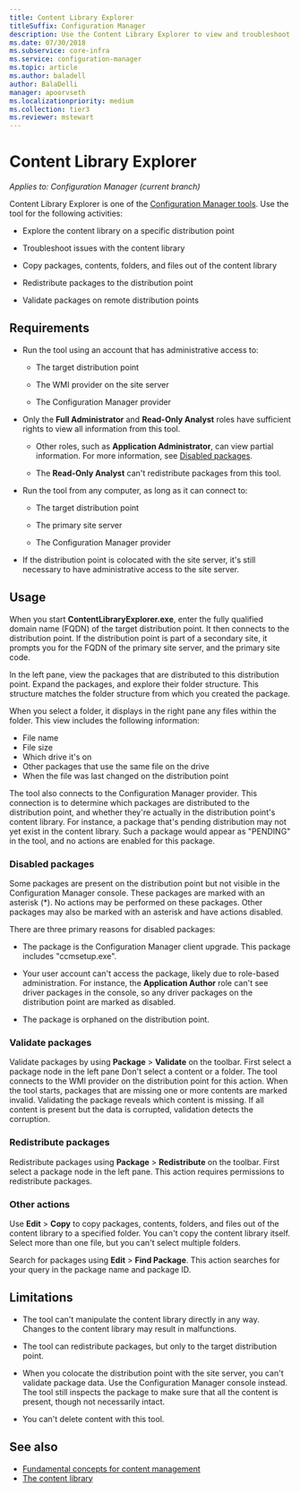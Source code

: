 ```yaml
---
title: Content Library Explorer
titleSuffix: Configuration Manager
description: Use the Content Library Explorer to view and troubleshoot the content library on a Configuration Manager distribution point.
ms.date: 07/30/2018
ms.subservice: core-infra
ms.service: configuration-manager
ms.topic: article
ms.author: baladell
author: BalaDelli
manager: apoorvseth
ms.localizationpriority: medium
ms.collection: tier3
ms.reviewer: mstewart
---
```


# Content Library Explorer

*Applies to: Configuration Manager (current branch)*

Content Library Explorer is one of the [Configuration Manager tools](tools.md). Use the tool for the following activities:

- Explore the content library on a specific distribution point

- Troubleshoot issues with the content library

- Copy packages, contents, folders, and files out of the content library

- Redistribute packages to the distribution point

- Validate packages on remote distribution points



## Requirements

- Run the tool using an account that has administrative access to:

    - The target distribution point

    - The WMI provider on the site server

    - The Configuration Manager provider

- Only the **Full Administrator** and **Read-Only Analyst** roles have sufficient rights to view all information from this tool.

    - Other roles, such as **Application Administrator**, can view partial information. For more information, see [Disabled packages](#bkmk_disabled-packages).

    - The **Read-Only Analyst** can't redistribute packages from this tool.

- Run the tool from any computer, as long as it can connect to:

    - The target distribution point

    - The primary site server

    - The Configuration Manager provider

- If the distribution point is colocated with the site server, it's still necessary to have administrative access to the site server.



## Usage

When you start **ContentLibraryExplorer.exe**, enter the fully qualified domain name (FQDN) of the target distribution point. It then connects to the distribution point. If the distribution point is part of a secondary site, it prompts you for the FQDN of the primary site server, and the primary site code.

In the left pane, view the packages that are distributed to this distribution point. Expand the packages, and explore their folder structure. This structure matches the folder structure from which you created the package.

When you select a folder, it displays in the right pane any files within the folder. This view includes the following information:
- File name
- File size
- Which drive it's on
- Other packages that use the same file on the drive
- When the file was last changed on the distribution point

The tool also connects to the Configuration Manager provider. This connection is to determine which packages are distributed to the distribution point, and whether they're actually in the distribution point's content library. For instance, a package that's pending distribution may not yet exist in the content library. Such a package would appear as "PENDING" in the tool, and no actions are enabled for this package.


### <a name="bkmk_disabled-packages"></a> Disabled packages

Some packages are present on the distribution point but not visible in the Configuration Manager console. These packages are marked with an asterisk (\*). No actions may be performed on these packages. Other packages may also be marked with an asterisk and have actions disabled.

There are three primary reasons for disabled packages:

- The package is the Configuration Manager client upgrade. This package includes "ccmsetup.exe".

- Your user account can't access the package, likely due to role-based administration. For instance, the **Application Author** role can't see driver packages in the console, so any driver packages on the distribution point are marked as disabled.

- The package is orphaned on the distribution point.


### Validate packages

Validate packages by using **Package** > **Validate** on the toolbar. First select a package node in the left pane Don't select a content or a folder. The tool connects to the WMI provider on the distribution point for this action. When the tool starts, packages that are missing one or more contents are marked invalid. Validating the package reveals which content is missing. If all content is present but the data is corrupted, validation detects the corruption.


### Redistribute packages

Redistribute packages using **Package** > **Redistribute** on the toolbar. First select a package node in the left pane. This action requires permissions to redistribute packages.


### Other actions

Use **Edit** > **Copy** to copy packages, contents, folders, and files out of the content library to a specified folder. You can't copy the content library itself. Select more than one file, but you can't select multiple folders.

Search for packages using **Edit** > **Find Package**. This action searches for your query in the package name and package ID.



## Limitations

- The tool can't manipulate the content library directly in any way. Changes to the content library may result in malfunctions.

- The tool can redistribute packages, but only to the target distribution point.

- When you colocate the distribution point with the site server, you can't validate package data. Use the Configuration Manager console instead. The tool still inspects the package to make sure that all the content is present, though not necessarily intact.

- You can't delete content with this tool.



## See also

- [Fundamental concepts for content management](../plan-design/hierarchy/fundamental-concepts-for-content-management.md)
- [The content library](../plan-design/hierarchy/the-content-library.md)
